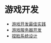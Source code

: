 # 游戏开发

- [游戏开发最佳实践](game_develop_best_practice.md)
- [游戏服务器开发](game_server_develop.md)
- [捏脸系统设计](pinch_face.md)

